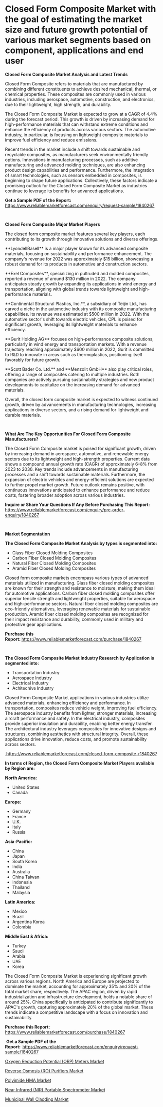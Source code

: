 <p><h1>Closed Form Composite Market with the goal of estimating the market size and future growth potential of various market segments based on component, applications and end user</h1></p><p><strong>Closed Form Composite Market Analysis and Latest Trends</strong></p>
<p><p>Closed Form Composite refers to materials that are manufactured by combining different constituents to achieve desired mechanical, thermal, or chemical properties. These composites are commonly used in various industries, including aerospace, automotive, construction, and electronics, due to their lightweight, high strength, and durability.</p><p>The Closed Form Composite Market is expected to grow at a CAGR of 4.4% during the forecast period. This growth is driven by increasing demand for high-performance materials that can withstand extreme conditions and enhance the efficiency of products across various sectors. The automotive industry, in particular, is focusing on lightweight composite materials to improve fuel efficiency and reduce emissions.</p><p>Recent trends in the market include a shift towards sustainable and recyclable composites, as manufacturers seek environmentally friendly options. Innovations in manufacturing processes, such as additive manufacturing and advanced molding techniques, are also enhancing product design capabilities and performance. Furthermore, the integration of smart technologies, such as sensors embedded in composites, is beginning to shape future applications. Collectively, these factors indicate a promising outlook for the Closed Form Composite Market as industries continue to leverage its benefits for advanced applications.</p></p>
<p><strong>Get a Sample PDF of the Report:&nbsp;</strong> <a href="https://www.reliablemarketforecast.com/enquiry/request-sample/1840267?utm_campaign=1897&utm_medium=2&utm_source=Github&utm_content=ia&utm_term=03042025&utm_id=closed-form-composite">https://www.reliablemarketforecast.com/enquiry/request-sample/1840267</a></p>
<p>&nbsp;</p>
<p><strong>Closed Form Composite Major Market Players</strong></p>
<p><p>The closed form composite market features several key players, each contributing to its growth through innovative solutions and diverse offerings. </p><p>**LyondellBasell** is a major player known for its advanced composite materials, focusing on sustainability and performance enhancement. The company's revenue for 2022 was approximately $15 billion, showcasing a robust demand for its products in automotive and construction sectors.</p><p>**Exel Composites**, specializing in pultruded and molded composites, reported a revenue of around $130 million in 2022. The company anticipates steady growth by expanding its applications in wind energy and transportation, aligning with global trends towards lightweight and high-performance materials.</p><p>**Continental Structural Plastics, Inc.**, a subsidiary of Teijin Ltd., has carved a niche in the automotive industry with its composite manufacturing capabilities. Its revenue was estimated at $500 million in 2022. With the automotive sector's shift towards electric vehicles, CPL is poised for significant growth, leveraging its lightweight materials to enhance efficiency.</p><p>**Gurit Holding AG** focuses on high-performance composite solutions, particularly in wind energy and transportation markets. With a revenue trajectory reaching approximately $600 million in 2022, Gurit is committed to R&D to innovate in areas such as thermoplastics, positioning itself favorably for future growth.</p><p>**Scott Bader Co. Ltd.** and **Menzolit GmbH** also play critical roles, offering a range of composites catering to multiple industries. Both companies are actively pursuing sustainability strategies and new product developments to capitalize on the increasing demand for advanced materials.</p><p>Overall, the closed form composite market is expected to witness continued growth, driven by advancements in manufacturing technologies, increasing applications in diverse sectors, and a rising demand for lightweight and durable materials.</p></p>
<p>&nbsp;</p>
<p><strong>What Are The Key Opportunities For Closed Form Composite Manufacturers?</strong></p>
<p><p>The Closed Form Composite market is poised for significant growth, driven by increasing demand in aerospace, automotive, and renewable energy sectors due to its lightweight and high-strength properties. Current data shows a compound annual growth rate (CAGR) of approximately 6–8% from 2023 to 2030. Key trends include advancements in manufacturing processes and a shift towards sustainable materials. Furthermore, the expansion of electric vehicles and energy-efficient solutions are expected to further propel market growth. Future outlook remains positive, with continuous innovations anticipated to enhance performance and reduce costs, fostering broader adoption across various industries.</p></p>
<p><strong>Inquire or Share Your Questions If Any Before Purchasing This Report:</strong> <a href="https://www.reliablemarketforecast.com/enquiry/pre-order-enquiry/1840267?utm_campaign=1897&utm_medium=2&utm_source=Github&utm_content=ia&utm_term=03042025&utm_id=closed-form-composite">https://www.reliablemarketforecast.com/enquiry/pre-order-enquiry/1840267</a></p>
<p>&nbsp;</p>
<p><strong>Market Segmentation</strong></p>
<p><strong>The Closed Form Composite Market Analysis by types is segmented into:</strong></p>
<p><ul><li>Glass Fiber Closed Molding Composites</li><li>Carbon Fiber Closed Molding Composites</li><li>Natural Fiber Closed Molding Composites</li><li>Aramid Fiber Closed Molding Composites</li></ul></p>
<p><p>Closed form composite markets encompass various types of advanced materials utilized in manufacturing. Glass fiber closed molding composites are known for their strength and resistance to moisture, making them ideal for automotive applications. Carbon fiber closed molding composites offer superior tensile strength and lightweight properties, suitable for aerospace and high-performance sectors. Natural fiber closed molding composites are eco-friendly alternatives, leveraging renewable materials for sustainable production. Aramid fiber closed molding composites are recognized for their impact resistance and durability, commonly used in military and protective gear applications.</p></p>
<p><strong>Purchase this Report:&nbsp;</strong><a href="https://www.reliablemarketforecast.com/purchase/1840267?utm_campaign=1897&utm_medium=2&utm_source=Github&utm_content=ia&utm_term=03042025&utm_id=closed-form-composite">https://www.reliablemarketforecast.com/purchase/1840267</a></p>
<p>&nbsp;</p>
<p><strong>The Closed Form Composite Market Industry Research by Application is segmented into:</strong></p>
<p><ul><li>Transportation Industry</li><li>Aerospace Industry</li><li>Electrical Industry</li><li>Achitechive Industry</li></ul></p>
<p><p>Closed Form Composite Market applications in various industries utilize advanced materials, enhancing efficiency and performance. In transportation, composites reduce vehicle weight, improving fuel efficiency. The aerospace industry benefits from lighter, stronger materials, increasing aircraft performance and safety. In the electrical industry, composites provide superior insulation and durability, enabling better energy transfer. The architectural industry leverages composites for innovative designs and structures, combining aesthetics with structural integrity. Overall, these applications drive innovation, reduce costs, and promote sustainability across sectors.</p></p>
<p><a href="https://www.reliablemarketforecast.com/closed-form-composite-r1840267?utm_campaign=1897&utm_medium=2&utm_source=Github&utm_content=ia&utm_term=03042025&utm_id=closed-form-composite">&nbsp;https://www.reliablemarketforecast.com/closed-form-composite-r1840267</a></p>
<p><strong>In terms of Region, the Closed Form Composite Market Players available by Region are:</strong></p>
<p>
    <p> <strong> North America: </strong>
        <ul>
            <li>United States</li>
            <li>Canada</li>
        </ul>
        </p> 
    <p> <strong> Europe: </strong>
        <ul>
            <li>Germany</li>
            <li>France</li>
            <li>U.K.</li>
            <li>Italy</li>
            <li>Russia</li>
        </ul>
        </p> 
    <p> <strong> Asia-Pacific: </strong>
        <ul>
            <li>China</li>
            <li>Japan</li>
            <li>South Korea</li>
            <li>India</li>
            <li>Australia</li>
            <li>China Taiwan</li>
            <li>Indonesia</li>
            <li>Thailand</li>
            <li>Malaysia</li>
        </ul>
        </p> 
    <p> <strong> Latin America: </strong>
        <ul>
            <li>Mexico</li>
            <li>Brazil</li>
            <li>Argentina Korea</li>
            <li>Colombia</li>
        </ul>
        </p> 
    <p> <strong> Middle East & Africa: </strong>
        <ul>
            <li>Turkey</li>
            <li>Saudi</li>
            <li>Arabia</li>
            <li>UAE</li>
            <li>Korea</li>
        </ul>
    </p>
    </p>
<p><p>The Closed Form Composite Market is experiencing significant growth across various regions. North America and Europe are projected to dominate the market, accounting for approximately 35% and 30% of the total market share, respectively. The APAC region, driven by rapid industrialization and infrastructure development, holds a notable share of around 25%. China specifically is anticipated to contribute significantly to APAC's growth, capturing approximately 20% of the global market. These trends indicate a competitive landscape with a focus on innovation and sustainability.</p></p>
<p><strong>Purchase this Report: </strong><a href="https://www.reliablemarketforecast.com/purchase/1840267?utm_campaign=1897&utm_medium=2&utm_source=Github&utm_content=ia&utm_term=03042025&utm_id=closed-form-composite">https://www.reliablemarketforecast.com/purchase/1840267</a></p>
<p>&nbsp;<strong>Get a Sample PDF of the Report:&nbsp;&nbsp;</strong><a href="https://www.reliablemarketforecast.com/enquiry/request-sample/1840267?utm_campaign=1897&utm_medium=2&utm_source=Github&utm_content=ia&utm_term=03042025&utm_id=closed-form-composite">https://www.reliablemarketforecast.com/enquiry/request-sample/1840267</a></p>
<p><strong></strong></p>
<p><p><a href="https://www.linkedin.com/pulse/estimating-size-growth-potential-oxygen-reduction-orp-egise?utm_campaign=1897&utm_medium=2&utm_source=Github&utm_content=ia&utm_term=03042025&utm_id=closed-form-composite">Oxygen Reduction Potential (ORP) Meters Market</a></p><p><a href="https://www.linkedin.com/pulse/current-valuation-of132-cagr-report-provides-thorough-study-bd4ye?utm_campaign=1897&utm_medium=2&utm_source=Github&utm_content=ia&utm_term=03042025&utm_id=closed-form-composite">Reverse Osmosis (RO) Purifiers Market</a></p><p><a href="https://github.com/yosenadhler/Market-Research-Report-List-1/blob/main/polyimide-hma-market.md?utm_campaign=1897&utm_medium=2&utm_source=Github&utm_content=ia&utm_term=03042025&utm_id=closed-form-composite">Polyimide HMA Market</a></p><p><a href="https://www.linkedin.com/pulse/near-infrared-nir-portable-spectrometer-market-report-hpoke?utm_campaign=1897&utm_medium=2&utm_source=Github&utm_content=ia&utm_term=03042025&utm_id=closed-form-composite">Near Infrared (NIR) Portable Spectrometer Market</a></p><p><a href="https://github.com/achilekirwan/Market-Research-Report-List-1/blob/main/municipal-wall-cladding-market.md?utm_campaign=1897&utm_medium=2&utm_source=Github&utm_content=ia&utm_term=03042025&utm_id=closed-form-composite">Municipal Wall Cladding Market</a></p></p>